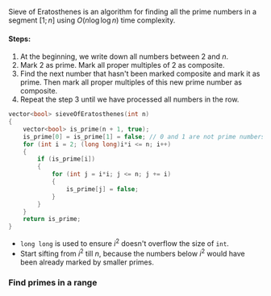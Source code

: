 Sieve of Eratosthenes is an algorithm for finding all the prime numbers in a segment $[1;n]$ using $O(n\log\log n)$ time complexity.
#### Steps:
1. At the beginning, we write down all numbers between $2$ and $n$.
2. Mark $2$ as prime. Mark all proper multiples of $2$ as composite.
3. Find the next number that hasn't been marked composite and mark it as prime. Then mark all proper multiples of this new prime number as composite.
4. Repeat the step $3$ until we have processed all numbers in the row.
```cpp
vector<bool> sieveOfEratosthenes(int n)
{
	vector<bool> is_prime(n + 1, true);
	is_prime[0] = is_prime[1] = false; // 0 and 1 are not prime numbers
	for (int i = 2; (long long)i*i <= n; i++)
	{
		if (is_prime[i])
		{
			for (int j = i*i; j <= n; j += i)
			{
				is_prime[j] = false;
			}
		}
	}
	return is_prime;
}
```
- `long long` is used to ensure $i^2$ doesn't overflow the size of `int`.
- Start sifting from $i^2$ till $n$, because the numbers below $i^2$ would have been already marked by smaller primes.
### Find primes in a range